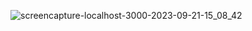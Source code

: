 
![screencapture-localhost-3000-2023-09-21-15_08_42](https://github.com/shivtej1201/pizzatime/assets/121230565/3e1b39fe-f144-4d6d-b730-90ab0e584678)

